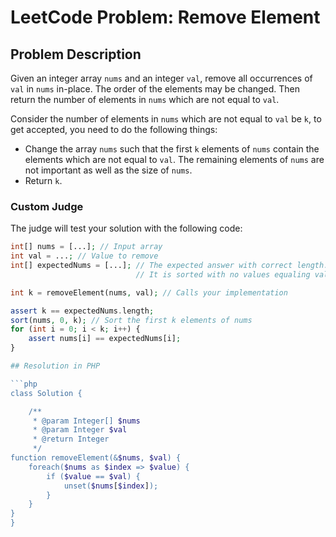 # LeetCode Problem: Remove Element

## Problem Description

Given an integer array `nums` and an integer `val`, remove all occurrences of `val` in `nums` in-place. The order of the elements may be changed. Then return the number of elements in `nums` which are not equal to `val`.

Consider the number of elements in `nums` which are not equal to `val` be `k`, to get accepted, you need to do the following things:

- Change the array `nums` such that the first `k` elements of `nums` contain the elements which are not equal to `val`. The remaining elements of `nums` are not important as well as the size of `nums`.
- Return `k`.

### Custom Judge

The judge will test your solution with the following code:

```php
int[] nums = [...]; // Input array
int val = ...; // Value to remove
int[] expectedNums = [...]; // The expected answer with correct length.
                            // It is sorted with no values equaling val.

int k = removeElement(nums, val); // Calls your implementation

assert k == expectedNums.length;
sort(nums, 0, k); // Sort the first k elements of nums
for (int i = 0; i < k; i++) {
    assert nums[i] == expectedNums[i];
}

## Resolution in PHP

```php
class Solution {

    /**
     * @param Integer[] $nums
     * @param Integer $val
     * @return Integer
     */
function removeElement(&$nums, $val) {
    foreach($nums as $index => $value) {
        if ($value == $val) {
            unset($nums[$index]);
        }
    }
}
}
